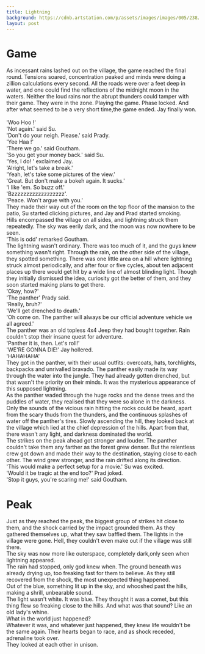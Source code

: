 ```yaml
---
title: Lightning
background: https://cdnb.artstation.com/p/assets/images/images/005/238/073/large/nick-menez-high-01.jpg
layout: post
---
```


# Game
As incessant rains lashed out on the village, the game reached the final round.
Tensions soared, concentration peaked and minds were doing a zillion calculations every second.
All the roads were over a feet deep in water, and one could find the reflections of the midnight moon in the waters.
Neither the loud rains nor the abrupt thunders could tamper with their game. They were in the zone. Playing the game. Phase locked.
And after what seemed to be a very short time,the game ended. Jay finally won.<br/>
<br/>'Woo Hoo !'
<br/>'Not again.' said Su.
<br/>'Don't do your neigh. Please.' said Prady.
<br/>'Yee Haa !'
<br/>'There we go.' said Goutham.
<br/>'So you get your money back.' said Su.
<br/>'Yes, I do! ' exclaimed Jay.
<br/>'Alright, let's take a break.'
<br/>'Yeah, let's take some pictures of the view.'
<br/>'Great. But don't make a bokeh again. It sucks.'
<br/>'I like 'em. So buzz off.'
<br/>'Bzzzzzzzzzzzzzzzzzz'.
<br/>'Peace. Won't argue with you.'
<br/>They made their way out of the room on the top floor of the mansion to the patio, Su started clicking pictures,
and Jay and Prad started smoking.
<br/>Hills encompassed the village on all sides, and lightning struck them repeatedly. The sky was eerily dark, and the moon was now nowhere to be seen.
<br/>'This is odd' remarked Goutham.
<br/>The lightning wasn't ordinary. There was too much of it, and the guys knew something wasn't right.
Through the rain, on the other side of the village, they spotted something.
There was one little area on a hill where lightning struck almost periodically,
and after four or five cycles, about ten adjacent places up there would get hit by a wide line of almost blinding light.
Though they initially dismissed the idea, curiosity got the better of them, and they soon started making plans to get there.
<br/>'Okay, how?'
<br/>'The panther' Prady said.
<br/>'Really, bruh?'
<br/>'We'll get drenched to death.'
<br/>'Oh come on. The panther will always be our official adventure vehicle we all agreed.'
<br/>The panther was an old topless 4x4 Jeep they had bought together. Rain couldn't stop their insane quest for adventure.
<br/>'Panther it is, then. Let's roll!'
<br/>'WE'RE GONNA DIE!' Jay hollered.
<br/>'HAHAHAHA'
<br/>They got in the panther, with their usual outfits: overcoats, hats, torchlights, backpacks and unrivalled bravado.
The panther easily made its way through the water into the jungle. They had already gotten drenched, but that wasn't the priority on their minds.
It was the mysterious appearance of this supposed lightning.
<br/>As the panther waded through the huge rocks and the dense trees and the puddles of water, they realised that they were so alone in the darkness.
Only the sounds of the vicious rain hitting the rocks could be heard, apart from the scary thuds from the thunders, and the continuous splashes of water off the panther's tires.
Slowly ascending the hill, they looked back at the village which lied at the chief depression of the hills. Apart from that, there wasn't any light, and darkness dominated the world.
<br/>The strikes on the peak ahead got stronger and louder.
The panther couldn't take them any farther as the forest grew denser. But the relentless crew got down and made their way to the destination, staying close to each other.
The wind grew stronger, and the rain drifted along its direction.
<br/>'This would make a perfect setup for a movie.' Su was excited.
<br/>'Would it be tragic at the end too?' Prad joked.
<br/>'Stop it guys, you're scaring me!' said Goutham.
# Peak
Just as they reached the peak, the biggest group of strikes hit close to them, and the shock carried by the impact grounded them.
As they gathered themselves up, what they saw baffled them. The lights in the village were gone. Hell, they couldn't even make out if the village was still there.
<br/>The sky was now more like outerspace, completely dark,only seen when lightning appeared.
<br/>The rain had stopped, only god knew when. The ground beneath was already drying up, too freaking fast for them to believe.
As they still recovered from the shock, the most unexpected thing happened.
<br/>Out of the blue, something lit up in the sky, and whooshed past the hills, making a shrill, unbearable sound.
<br/>The light wasn't white. It was blue.
They thought it was a comet, but this thing flew so freaking close to the hills. And what was that sound? Like an old lady's whine.
<br/>What in the world just happened?
<br/>Whatever it was, and whatever just happened, they knew life wouldn't be the same again. Their hearts began to race, and as shock receded, adrenaline took over.
<br/>They looked at each other in unison.